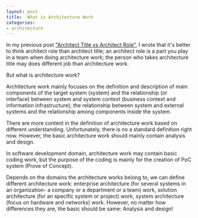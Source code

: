 ```yaml
---
layout: post
title:  What is Architecture Work
categories:
- architecture
---
```



In my previous post ["Architect Title vs Architect Role"](http://kunxuj.github.io/architect-title-vs-role/), I wrote that  it's better to think architect role than architect title;  an architect role is a part you play in a team when doing architecture work; the person who takes architecture title may does different job than architecture work.

But what is architecture work? 

Architecture work mainly focuses on the definition and description of main components of the target system (system) and the relationship (or interface) between system and system context (business context and information infrastructure); the relationship between system and external systems and the relationship among components inside the system.  

There are more content in the definition of architecture work based on different understanding. Unfortunately, there is no a standard definition right now. However, the basic architecture work should mainly contain analysis and design. 

In software development domain, architecture work may contain basic coding work, but the purpose of the coding is mainly for the creation of PoC system (Prove of Concept). 

Depends on the domains the architecture works belong to, we can define different architecture work: enterprise architecture (for several systems in an organization- a company or a department or a team) work, solution architecture (for an specific system or project)  work, system architecture (focus on hardware and networks) work. However, no matter how differences they are, the basic should be same: Analysis and design! 





  



